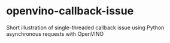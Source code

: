 # openvino-callback-issue
Short illustration of single-threaded callback issue using Python asynchronous requests with OpenVINO
